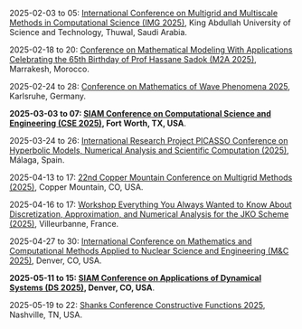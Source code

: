 2025-02-03 to 05: [International Conference on Multigrid and Multiscale Methods in Computational Science (IMG 2025)](https://kaust.edu.sa/html/img25/ "IMG 2025 focuses on multigrid and multiscale methods in computational science. Topics include iterative solvers, preconditioning, and adaptive mesh refinement for partial differential equations. Applications span fluid dynamics, materials science, and geophysics, with emphasis on scalable algorithms for high-performance computing and complex multiscale systems."), King Abdullah University of Science and Technology, Thuwal, Saudi Arabia.

2025-02-18 to 20: [Conference on Mathematical Modeling With Applications Celebrating the 65th Birthday of Prof Hassane Sadok (M2A 2025)](https://www.m2a25-conference.ma/ "Explores mathematical modeling in applied mathematics, focusing on numerical analysis, linear algebra, and optimization. Topics include iterative methods, preconditioning techniques, and applications in scientific computing and engineering."), Marrakesh, Morocco.

2025-02-24 to 28: [Conference on Mathematics of Wave Phenomena 2025](https://conference25.waves.kit.edu "This conference explores mathematical modeling of wave phenomena, covering wave propagation, scattering, and inverse problems. Topics include partial differential equations, numerical methods, and applications in acoustics, electromagnetics, and seismology, emphasizing analytical and computational advancements in wave physics."), Karlsruhe, Germany.

**2025-03-03 to 07: [SIAM Conference on Computational Science and Engineering (CSE 2025)](https://siam.org/conferences-events/siam-conferences/cse25/ "CSE 2025 explores computational science, focusing on numerical algorithms, high-performance computing, and scientific simulations. Topics include finite elements, optimization, and uncertainty quantification, with applications in engineering, physics, and biology, emphasizing scalable computational methods for complex systems."), Fort Worth, TX, USA**.

2025-03-24 to 26: [International Research Project PICASSO Conference on Hyperbolic Models, Numerical Analysis and Scientific Computation (2025)](https://indico.math.cnrs.fr/event/13192/ "Focuses on hyperbolic partial differential equations and numerical methods. Topics include finite difference schemes, stability analysis, and applications in fluid dynamics, wave propagation, and scientific computing."), Málaga, Spain.

2025-04-13 to 17: [22nd Copper Mountain Conference on Multigrid Methods (2025)](https://grandmaster.colorado.edu/copper/2025/ "This conference focuses on multigrid methods, covering iterative solvers, preconditioners, and adaptive algorithms. Topics include algebraic multigrid, geometric multigrid, and applications in fluid dynamics and image processing, emphasizing scalable numerical methods for large-scale problems."), Copper Mountain, CO, USA.

2025-04-16 to 17: [Workshop Everything You Always Wanted to Know About Discretization, Approximation, and Numerical Analysis for the JKO Scheme (2025)](https://indico.math.cnrs.fr/event/13361/ "Focuses on numerical analysis for the JKO scheme, emphasizing discretization and approximation techniques. Topics include optimal transport, gradient flows, and applications in mathematical modeling and physics."), Villeurbanne, France.

2025-04-27 to 30: [International Conference on Mathematics and Computational Methods Applied to Nuclear Science and Engineering (M&C 2025)](https://ans.org/meetings/mc2025/ "M&C 2025 focuses on computational methods in nuclear science, covering Monte Carlo simulations, deterministic transport, and reactor physics. Topics include neutron transport, radiation shielding, and nuclear data analysis, with applications in reactor design and safety, emphasizing numerical advancements."), Denver, CO, USA.

**2025-05-11 to 15: [SIAM Conference on Applications of Dynamical Systems (DS 2025)](https://siam.org/conferences-events/siam-conferences/ds25 "DS 2025 focuses on dynamical systems, covering nonlinear dynamics, chaos, and stochastic differential equations. Topics include bifurcation analysis, synchronization, and applications in neuroscience, climate modeling, and engineering, emphasizing computational and analytical approaches to complex dynamics."), Denver, CO, USA**.

2025-05-19 to 22: [Shanks Conference Constructive Functions 2025](https://my.vanderbilt.edu/constructivefunctions2025/ "This conference focuses on constructive functions, covering approximation theory, orthogonal polynomials, and numerical analysis. Topics include function reconstruction, computational harmonic analysis, and applications in signal processing and scientific computing, emphasizing mathematical tools for constructive approximations."), Nashville, TN, USA.

